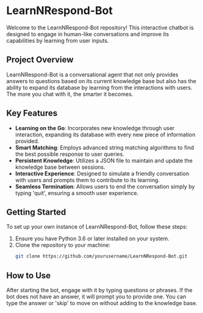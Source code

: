 # LearnNRespond-Bot

Welcome to the LearnNRespond-Bot repository! This interactive chatbot is designed to engage in human-like conversations and improve its capabilities by learning from user inputs.

## Project Overview

LearnNRespond-Bot is a conversational agent that not only provides answers to questions based on its current knowledge base but also has the ability to expand its database by learning from the interactions with users. The more you chat with it, the smarter it becomes.

## Key Features

- **Learning on the Go**: Incorporates new knowledge through user interaction, expanding its database with every new piece of information provided.
- **Smart Matching**: Employs advanced string matching algorithms to find the best possible response to user queries.
- **Persistent Knowledge**: Utilizes a JSON file to maintain and update the knowledge base between sessions.
- **Interactive Experience**: Designed to simulate a friendly conversation with users and prompts them to contribute to its learning.
- **Seamless Termination**: Allows users to end the conversation simply by typing 'quit', ensuring a smooth user experience.

## Getting Started

To set up your own instance of LearnNRespond-Bot, follow these steps:

1. Ensure you have Python 3.6 or later installed on your system.
2. Clone the repository to your machine:
   ```bash
   git clone https://github.com/yourusername/LearnNRespond-Bot.git

## How to Use

After starting the bot, engage with it by typing questions or phrases. If the bot does not have an answer, it will prompt you to provide one. You can type the answer or 'skip' to move on without adding to the knowledge base.
